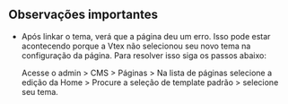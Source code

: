 ## Observações importantes

* Após linkar o tema, verá que a página deu um erro. Isso pode estar acontecendo porque a Vtex não selecionou seu novo tema na configuração da página. Para resolver isso siga os passos abaixo:

    Acesse o admin > CMS > Páginas > Na lista de páginas selecione a edição da Home > Procure a seleção de template padrão > selecione seu tema.